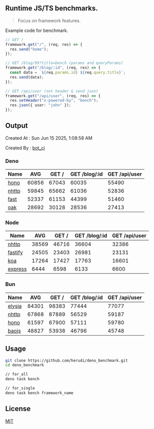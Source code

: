 ## Runtime JS/TS benchmarks.

> Focus on framework features.

Example code for benchmark.
```ts
// GET /
framework.get("/", (req, res) => {
  res.send("home");
});

// GET /blog/99?title=bench (params and queryParams)
framework.get("/blog/:id", (req, res) => {
  const data = `${req.params.id} ${req.query.title}`;
  res.send(data);
});

// GET /api/user (set header & send json)
framework.get("/api/user", (req, res) => {
  res.setHeader("x-powered-by", "bench");
  res.json({ user: "john" });
});
```

## Output
Created At : Sun Jun 15 2025, 1:08:58 AM

Created By : [bot_ci](https://github.com/herudi/deno_benchmarks/commits?author=github-actions%5Bbot%5D)


### Deno
|Name|AVG|GET /|GET /blog/:id|GET /api/user|
|----|----|----|----|----|
|[hono](https://github.com/honojs/hono)|60856|67043|60035|55490|
|[nhttp](https://github.com/nhttp/nhttp)|59845|65662|61036|52836|
|[fast](https://github.com/danteissaias/fast)|52337|61153|44399|51460|
|[oak](https://github.com/oakserver/oak)|28692|30128|28536|27413|
  


### Node
|Name|AVG|GET /|GET /blog/:id|GET /api/user|
|----|----|----|----|----|
|[nhttp](https://github.com/nhttp/nhttp)|38569|46716|36604|32386|
|[fastify](https://github.com/fastify/fastify)|24505|23403|26981|23131|
|[koa](https://github.com/koajs/koa)|17264|17427|17763|16601|
|[express](https://github.com/expressjs/express)|6444|6598|6133|6600|
  


### Bun
|Name|AVG|GET /|GET /blog/:id|GET /api/user|
|----|----|----|----|----|
|[elysia](https://github.com/elysiajs/elysia)|84301|98383|77444|77077|
|[nhttp](https://github.com/nhttp/nhttp)|67868|87889|56529|59187|
|[hono](https://github.com/honojs/hono)|61597|67900|57111|59780|
|[baojs](https://github.com/mattreid1/baojs)|48827|53938|46796|45748|
  



## Usage

```bash
git clone https://github.com/herudi/deno_benchmark.git
cd deno_benchmark

// for_all
deno task bench

// for_single
deno task bench framework_name
```

## License

[MIT](LICENSE)

